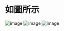 # 如圖所示
![image](https://user-images.githubusercontent.com/89329117/144732399-ed4cc829-7172-413b-b05d-30934e7ea7c9.png)
![image](https://user-images.githubusercontent.com/89329117/144732403-39687f8d-b3ac-4b8f-a2a1-128072eb5531.png)
![image](https://user-images.githubusercontent.com/89329117/144732410-1cccd77d-2c73-4f0c-b5d9-b4f24dab5632.png)
